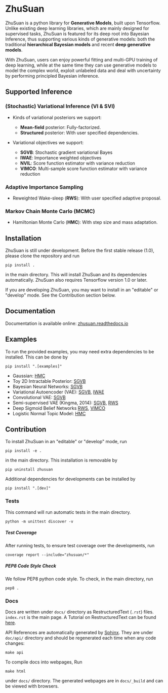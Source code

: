 # ZhuSuan

ZhuSuan is a python	library	for	**Generative Models**, built upon Tensorflow.
Unlike existing deep learning libraries, which are mainly designed for
supervised tasks, ZhuSuan is featured for its deep root into Bayesian
Inference, thus supporting various kinds of generative models: both the
traditional **hierarchical Bayesian models** and recent
**deep generative models**.

With ZhuSuan, users can enjoy powerful fitting and multi-GPU training of deep
learning, while at the same time they can use generative models to model the
complex world, exploit unlabeled data and deal with uncertainty by performing
principled Bayesian inference.

## Supported Inference
### (Stochastic) Variational Inference (VI & SVI)
* Kinds of variational posteriors we support:
  * __Mean-field__ posterior: Fully-factorized.
  * __Structured__ posterior: With user specified dependencies.

* Variational objectives we support:
  * __SGVB__: Stochastic gradient variational Bayes
  * __IWAE__: Importance weighted objectives
  * __NVIL__: Score function estimator with variance reduction
  * __VIMCO__: Multi-sample score function estimator with variance reduction

### Adaptive Importance Sampling
* Reweighted Wake-sleep (__RWS__): With user specified adaptive proposal.

### Markov Chain Monte Carlo (MCMC)
* Hamiltonian Monte Carlo (__HMC__): With step size and mass adaptation.

## Installation
ZhuSuan is still under development. Before the first stable release (1.0),
please clone the repository and run

`pip install .`

in the main directory. This will install ZhuSuan and its dependencies
automatically. ZhuSuan also requires Tensorflow version 1.0 or later.

If you are developing ZhuSuan, you may want to install in an
"editable" or "develop" mode. See the Contribution section below.

## Documentation

Documentation is available online: [zhusuan.readthedocs.io](http://zhusuan.readthedocs.io)

## Examples

To run the provided examples, you may need extra dependencies to be installed.
This can be done by

`pip install ".[examples]"`

* Gaussian:
[HMC](examples/toy_examples/gaussian.py)
* Toy 2D Intractable Posterior:
[SGVB](examples/toy_examples/toy2d.py)
* Bayesian Neural Networks:
[SGVB](examples/bayesian_neural_nets/bayesian_nn.py)
* Variational Autoencoder (VAE):
[SGVB](examples/variational_autoencoders/vae.py),
[IWAE](examples/variational_autoencoders/iwae.py)
* Convolutional VAE:
[SGVB](examples/variational_autoencoders/vae_conv.py)
* Semi-supervised VAE (Kingma, 2014):
[SGVB](examples/semi_supervised_vae/vae_ssl.py),
[RWS](examples/semi_supervised_vae/vae_ssl_rws.py)
* Deep Sigmoid Belief Networks
[RWS](examples/sigmoid_belief_nets/sbn_rws.py),
[VIMCO](examples/sigmoid_belief_nets/sbn_vimco.py)
* Logistic Normal Topic Model:
[HMC](examples/topic_models/lntm_mcem.py)

## Contribution

To install ZhuSuan in an "editable" or "develop" mode, run

`pip install -e .`

in the main directory. This installation is removable by

`pip uninstall zhusuan`

Additional dependencies for developments can be installed by

`pip install ".[dev]"`

### Tests
This command will run automatic tests in the main directory.

`python -m unittest discover -v`

##### Test Coverage
After running tests, to ensure test coverage over the
developments, run

`coverage report --include="zhusuan/*"`

##### PEP8 Code Style Check
We follow PEP8 python code style. To check, in the main directory, run

`pep8 .`

### Docs

Docs are written under `docs/` directory as RestructuredText (`.rst`) files.
`index.rst` is the main page. A Tutorial on RestructuredText can be found
[here](https://pythonhosted.org/an_example_pypi_project/sphinx.html).

API References are automatically generated by
[Sphinx](http://www.sphinx-doc.org/en/stable/). They are under `doc/api/`
directory and should be regenerated each time when any code changes:

`make api`

To compile docs into webpages, Run

`make html`

under `docs/` directory. The generated webpages are in `docs/_build` and
can be viewed with browsers.
